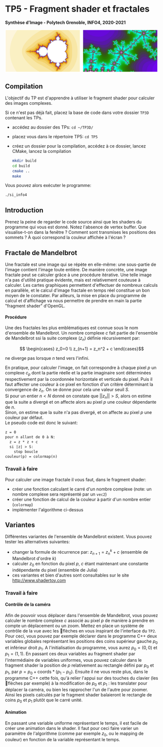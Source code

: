 # TP5 - Fragment shader et fractales
**Synthèse d’Image - Polytech Grenoble, INFO4, 2020-2021**

![texteExplicatif](./fractales.png "shadingTP5")

## Compilation

L'objectif du TP est d'apprendre à utiliser le fragment shader pour calculer des images complexes.

Si ce n'est pas déjà fait, placez la base de code dans votre dossier ```TP3D``` contenant les TPs.

- accédez au dossier des TPs: ```cd ~/TP3D/```
- placez vous dans le répertoire TP5: ```cd TP5```
- créez un dossier pour la compilation, accédez à ce dossier, lancez CMake, lancez la compilation
  
  ```bash
  mkdir build
  cd build
  cmake ..
  make
  ```

Vous pouvez alors exécuter le programme:

```bash
./si_info4
```

## Introduction

Prenez la peine de regarder le code source ainsi que les shaders du programme qui vous est donné. Notez l'absence de vertex buffer. Que visualise-t-on dans la fenêtre ? Comment sont transmises les positions des sommets ? À quoi correspond la couleur affichée à l'écran ?

## Fractale de Mandelbrot

Une fractale est une image qui se répète en elle-même: une sous-partie de l'image contient l'image toute entière. De manière concrète, une image fractale peut se calculer grâce à une procédure itérative. Une telle image n'a pas d'utilité pratique évidente, mais est relativement couteuse à calculer. Les cartes graphiques permettent d'effectuer de nombreux calculs en parallèle, et le calcul d'image fractale en temps réel constitue un bon moyen de le constater. Par ailleurs, la mise en place du programme de calcul et d'affichage va nous permettre de prendre en main la partie "fragment shader" d'OpenGL.

#### Procédure

Une des fractales les plus emblématiques est connue sous le nom d'ensemble de Mandelbrot. Un nombre complexe $c$ fait partie de l'ensemble de Mandelbrot ssi la suite complexe $(z_n)$ définie récursivement par:

$$ \begin{cases} z_0=0 \\ z_{n+1} = z_n^2 + c \end{cases}$$

ne diverge pas lorsque $n$ tend vers l'infini.

En pratique, pour calculer l'image, on fait correspondre à chaque pixel $p$ un complexe $c_p$ dont la partie réelle et la partie imaginaire sont déterminées respectivement par la coordonnée horizontale et verticale du pixel. Puis il faut affecter une couleur à ce pixel en fonction d'un critère déterminant la convergence de $z_n$. On se donne pour cela une valeur seuil $S$.  
Si pour un entier $n < N$ donné on constate que $|| z_n || > S$, alors on estime que la suite a divergé et on affecte alors au pixel $p$ une couleur dépendante de $n$.  
Sinon, on estime que la suite n'a pas divergé, et on affecte au pixel $p$ une couleur par défaut.  
Le pseudo code est donc le suivant:
```
z = 0
pour n allant de 0 à N:
  z = z * z + c
  si |z| > S:
    stop boucle
couleur(p) = colormap(n) 
```

### Travail à faire

Pour calculer une image fractale il vous faut, dans le fragment shader:

- créer une fonction calculant le carré d'un nombre complexe (note: un nombre complexe sera représenté par un ```vec2```)
- créer une fonction de calcul de la couleur à partir d'un nombre entier (```colormap```)
- implémenter l'algorithme ci-dessus

## Variantes

Différentes variantes de l'ensemble de Mandelbrot existent. Vous pouvez tester les alternatives suivantes:
- changer la formule de récurrence par: $z_{n+1} = z_n^k + c$ (ensemble de Mandelbrot d'ordre $k$)
- calculer $z_0$ en fonction du pixel $p$, $c$ étant maintenant une constante indépendante du pixel (ensemble de Julia)
- ces variantes et bien d'autres sont consultables sur le site <http://www.shadertoy.com>

### Travail à faire

#### Contrôle de la caméra

Afin de pouvoir vous déplacer dans l'ensemble de Mandelbrot, vous pouvez calculer le nombre complexe $c$ associé au pixel $p$ de manière à prendre en compte un déplacement ou un zoom. Mettez en place un système de contrôle de la vue avec les flèches en vous inspirant de l'interface du ```TP2```. Pour ceci, vous pouvez par exemple déclarer dans le programme C++ deux variables globales représentant les positions des coins supérieur gauche $p_0$ et inférieur droit $p_1$. A l'initialisation du programme, vous aurez $p_0=(0,0)$ et $p_1=(1,1)$. En passant ces deux variables au fragment shader par l'intermédiaire de variables uniformes, vous pouvez calculer dans le fragment shader la position de $p$ relativement au rectangle défini par $p_0$ et $p_1$, par $p = p_0+\text{coords} * (p_1 - p_0)$. Ensuite il ne vous reste plus, dans le programme C++ cette fois, qu'à relier l'appui sur des touches du clavier (les flèches par exemple) à la modification de $p_0$ et $p_1$ : les translater pour déplacer la caméra, ou bien les rapprocher l'un de l'autre pour zoomer. Ainsi les pixels calculés par le fragment shader balaieront le rectangle de coins $p_0$ et $p_1$ plutôt que le carré unité.

#### Animation

En passant une variable uniforme représentant le temps, il est facile de créer une animation dans le shader. Il faut pour ceci faire varier un paramètre de l'algorithme (comme par exemple $z_0$, ou le mapping de couleur) en fonction de la variable représentant le temps.